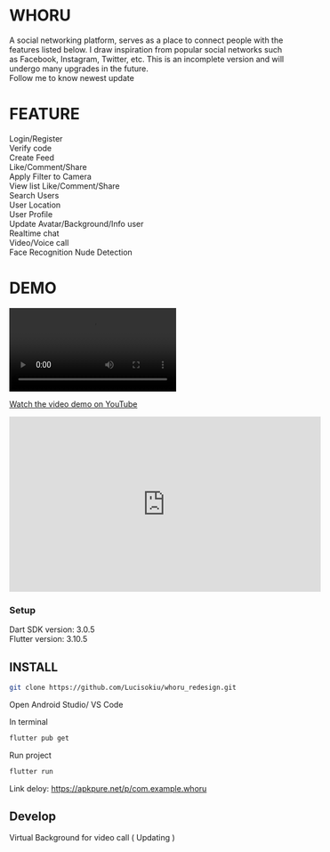 # **WHORU**

A social networking platform, serves as a place to connect people with the features listed below. I draw inspiration from popular social networks such as Facebook, Instagram, Twitter, etc. This is an incomplete version and will undergo many upgrades in the future.  
Follow me to know newest update

# **FEATURE**  
Login/Register  
Verify code  
Create Feed  
Like/Comment/Share  
Apply Filter to Camera  
View list Like/Comment/Share  
Search Users  
User Location  
User Profile  
Update Avatar/Background/Info user  
Realtime chat  
Video/Voice call  
Face Recognition
Nude Detection

# **DEMO**

![Project Demo](video/demo_model.mp4)   

[Watch the video demo on YouTube](https://www.youtube.com/watch?v=9EYC9aRGr9I)   

<iframe width="560" height="315" src="https://www.youtube.com/watch?v=9EYC9aRGr9I" frameborder="0" allow="accelerometer; autoplay; clipboard-write; encrypted-media; gyroscope; picture-in-picture" allowfullscreen></iframe>


### Setup  
Dart SDK version: 3.0.5  
Flutter version: 3.10.5

## INSTALL

```sh
git clone https://github.com/Lucisokiu/whoru_redesign.git
```

Open Android Studio/ VS Code

In terminal

```sh
flutter pub get
```

Run project

```sh
flutter run
```

Link deloy: https://apkpure.net/p/com.example.whoru

## Develop

Virtual Background for video call ( Updating )
